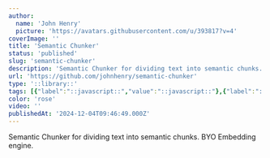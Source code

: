 ```yaml
---
author:
  name: 'John Henry'
  picture: 'https://avatars.githubusercontent.com/u/393817?v=4'
coverImage: ''
title: 'Semantic Chunker'
status: 'published'
slug: 'semantic-chunker'
description: 'Semantic Chunker for dividing text into semantic chunks. BYO Embedding engine.'
url: 'https://github.com/johnhenry/semantic-chunker'
type: '::library::'
tags: [{"label":"::javascript::","value":"::javascript::"},{"label":"::chrome.ai::","value":"::chrome.ai::"},{"label":"::ollama::","value":"::ollama::"}]
color: 'rose'
video: ''
publishedAt: '2024-12-04T09:46:49.000Z'
---
```


Semantic Chunker for dividing text into semantic chunks. BYO Embedding engine.
